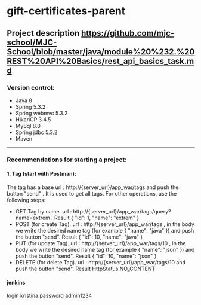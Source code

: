 # gift-certificates-parent
## Project description https://github.com/mjc-school/MJC-School/blob/master/java/module%20%232.%20REST%20API%20Basics/rest_api_basics_task.md
### Version control:
- Java 8
- Spring 5.3.2
- Spring webmvc 5.3.2
- HikariCP 3.4.5
- MySql 8.0
- Spring jdbc 5.3.2
- Maven
-----------------------
### Recommendations for starting a project:
#### 1. Tag (start with Postman):
The tag has a base url : http://{server_url}/app_war/tags and push the button "send" . It is used to get all tags. For other operations, use the following steps:
- GET Tag by name. url : http://{server_url}/app_war/tags/query?name=extrem . Result 
{
    "id": 1,
    "name": "extrem"
}
- POST (for create Tag). url : http://{server_url}/app_war/tags , in the body we write the desired name tag (for example 
{
    "name": "java"
}) 
and push the button "send". Result 
{
    "id": 10,
    "name": "java"
} 
- PUT (for update Tag). url : http://{server_url}/app_war/tags/10 ,  in the body we write the desired name tag (for example 
{
    "name": "json"
}) 
and push the button "send". Result 
{
    "id": 10,
    "name": "json"
}
- DELETE (for delete Tag). url : http://{server_url}/app_war/tags/10 and push the button "send". Result HttpStatus.NO_CONTENT
#### jenkins
login kristina
password admin1234
